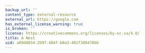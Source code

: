 ```yaml
---
backup_url: ''
content_type: external-resource
external_url: https://google.com
has_external_license_warning: true
is_broken: ''
license: https://creativecommons.org/licenses/by-nc-sa/4.0/
title: A Nest
uid: a09d8034-2b97-484f-b0a3-401f389478bb
---
```

